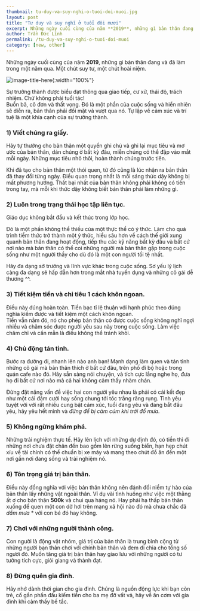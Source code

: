 ```yaml
---
thumbnail: tu-duy-va-suy-nghi-o-tuoi-doi-muoi.jpg
layout: post
title: "Tư duy và suy nghĩ ở tuổi đôi mươi"
excerpt: Những ngày cuối cùng của năm **2019**, những gì bản thân đang và đã làm trong một năm qua.
author: Trần Đức Lĩnh
permalink: /tu-duy-va-suy-nghi-o-tuoi-doi-muoi
category: [new, other]
---
```


Những ngày cuối cùng của năm **2019**, những gì bản thân đang và đã làm trong một năm qua. Một chút suy tư, một chút hoài niệm.

![image-title-here]({{baseurl}}/image/tu-duy-va-suy-nghi-o-tuoi-doi-muoi.jpg){:width="100%"}


Sự trưởng thành được biểu đạt thông qua giao tiếp, cư xử, thái độ, trách nhiệm. Chứ không phải tuổi tác!<br/>
Buồn bã, cô đơn và thất vọng. Đó là một phần của cuộc sống và hiển nhiên sẽ diễn ra, bản thân phải đối mặt và vượt qua nó. Tự lập về cảm xúc và trí tuệ là một khía cạnh của sự trưởng thành.

### 1) Viết chúng ra giấy.
Hãy tự thưởng cho bản thân một quyển ghi chú và ghi lại mục tiêu và mơ ước của bản thân, dán chúng ở bất kỳ đâu, miễn chúng có thể đập vào mắt mỗi ngày. Những mục tiêu nhỏ thôi, hoàn thành chúng trước tiên.

Khi đã tạo cho bản thân một thói quen, từ đó cũng là lúc nhận ra bản thân đã thay đổi từng ngày. Điều quan trọng nhất là mỗi sáng thức dậy không bị mất phương hướng. Thất bại nhất của bản thân không phải không có tiền trong tay, mà mỗi khi thức dậy không biết bản thân phải làm những gì.

### 2) Luôn trong trạng thái học tập liên tục.
Giáo dục không bắt đầu và kết thúc trong lớp học.

Đó là một phần không thể thiếu của một thực thể có ý thức. Làm cho quá trình tiềm thức trở thành một ý thức, hiểu sâu hơn về cách thế giới xung quanh bản thân đang hoạt động, tiếp thu các kỹ năng bất kỳ đâu và bất cứ nơi nào mà bản thân có thể coi những người mà bản thân gặp trong cuộc sống như một người thầy cho dù đó là một con người tồi tệ nhất.

Hãy đa dạng sở trường và lĩnh vực khác trong cuộc sống. Sơ yếu lý lịch càng đa dạng sẽ hấp dẫn hơn trong mắt nhà tuyển dụng và những cô gái dễ thương ^^.

### 3) Tiết kiệm tiền và chi tiêu 1 cách khôn ngoan.
Điều này đúng hoàn toàn. Tiền bạc tỉ lệ thuận với hạnh phúc theo đúng nghĩa kiếm được và tiết kiệm một cách khôn ngoan.<br/>
Tiền vẫn nằm đó, nó cho phép bản thân có được cuộc sống không nghĩ ngợi nhiều và chăm sóc được người yêu sau này trong cuộc sống. Làm việc chăm chỉ và cần mẫn là điều không thể tránh khỏi.

### 4) Chủ động tán tỉnh.
Bước ra đường đi, nhanh lên nào anh bạn! Mạnh dạng làm quen và tán tỉnh những cô gái mà bản thân thích ở bất cứ đâu, trên phố đi bộ hoặc trong quán cafe nào đó. Hãy sẵn sàng nói chuyện, và tích cực lắng nghe họ, đưa họ đi bất cứ nơi nào mà cả hai không cảm thấy nhàm chán.

Đừng đặt nặng vấn đề việc hai con người yêu nhau là phải có cái kết đẹp như một cái đám cưới hay sống chung tới tóc trắng răng rụng. Tình yêu tuyệt vời với rất nhiều cung bật cảm xúc, tuổi đang yêu và đang bắt đầu yêu, hãy yêu hết mình và *đừng để bị cảm cúm khi trời đổ mưa*.

### 5) Không ngừng khám phá.
Những trải nghiệm thực tế. Hãy lên lịch với những dự định đó, có tiền thì đi những nơi chưa đặt chân đến bao gồm lên rừng xuống biển, hạn hẹp chút xíu về tài chính có thể chuẩn bị xe máy và mang theo chút đồ ăn đến một nơi gần nơi đang sống và trải nghiệm nó.

### 6) Tôn trọng giá trị bản thân.
Điều này đồng nghĩa với việc bản thân không nên đánh đổi niềm tự hào của bản thân lấy những vật ngoài thân. Ví dụ vài tình huống như việc một thằng ất ơ cho bản thân **500k** và chui qua háng nó. Hay phải hạ thấp bản thân xuống để quen một con dở hơi trên mạng xã hội nào đó mà chưa chắc đã *dầm mưa* * với con bé đó hay không.

### 7) Chơi với những người thành công.
Con người là động vật nhóm, giá trị của bản thân là trung bình cộng từ những người bạn thân chơi với chính bản thân và đem đi chia cho tổng số người đó. Muốn tăng giá trị bản thân hay giao lưu với những người có tư tưởng tích cực, giỏi giang và thành đạt.

### 8) Đừng quên gia đình.
Hãy nhớ dành thời gian cho gia đình. Chúng là nguồn động lực khi bạn còn trẻ, cố gắn phấn đấu kiếm tiền cho ba mẹ đỡ vất vả, hãy về ăn cơm với gia đình khi cảm thấy bế tắc.